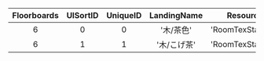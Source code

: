 | Floorboards | UISortID | UniqueID | LandingName | ResourceName |
|:--:|:--:|:--:|:--:|:--:|
| 6 | 0 | 0 | '木/茶色' | 'RoomTexStairsWood00' | 
| 6 | 1 | 1 | '木/こげ茶' | 'RoomTexStairsWood01' | 

